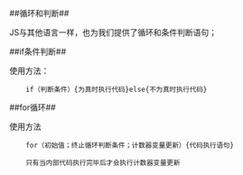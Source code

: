 ##循环和判断##

JS与其他语言一样，也为我们提供了循环和条件判断语句；

##if条件判断##

使用方法：

		if（判断条件）{为真时执行代码}else{不为真时执行代码}

##for循环##

使用方法

		for（初始值；终止循环判断条件；计数器变量更新）{代码执行语句}

		只有当内部代码执行完毕后才会执行计数器变量更新